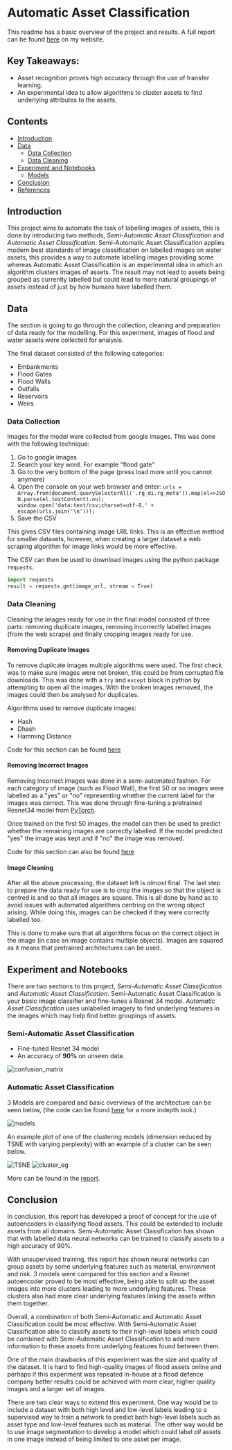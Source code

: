 # Automatic Asset Classification
This readme has a basic overview of the project and results. A full report can be found [here](https://henriwoodcock.github.io/2020/06/07/Automatic-Asset-Classification/) on my website.

## Key Takeaways:
- Asset recognition proves high accuracy through the use of transfer learning.
- An experimental idea to allow algorithms to cluster assets to find underlying attributes to the assets.

## Contents
- [Introduction](#introduction)
- [Data](#data1)
  - [Data Collection](#data-collection)
  - [Data Cleaning](#data-cleaning)
- [Experiment and Notebooks](#experiment-and-Notebooks)
  - [Models](#models)
- [Conclusion](#conclusion)
- [References](#references)


## Introduction
This project aims to automate the task of labelling images of assets, this is done by introducing two methods, _Semi-Automatic Asset Classification_ and _Automatic Asset Classification_. Semi-Automatic Asset Classification applies modern best standards of image classification on labelled images on water assets, this provides a way to automate labelling images providing some whereas Automatic Asset Classification is an experimental idea in which an algorithm clusters images of assets. The result may not lead to assets being grouped as currently labelled but could lead to more natural groupings of assets instead of just by how humans have labelled them.

## Data
The section is going to go through the collection, cleaning and preparation of data ready for the modelling. For this experiment, images of flood and water assets were collected for analysis.

The final dataset consisted of the following categories:
- Embankments
- Flood Gates
- Flood Walls
- Outfalls
- Reservoirs
- Weirs

### Data Collection
Images for the model were collected from google images. This was done with the following technique:

1. Go to google images
2. Search your key word. For example "flood gate"
3. Go to the very bottom of the page (press load more until you cannot anymore)
4. Open the console on your web browser and enter: `urls = Array.from(document.querySelectorAll('.rg_di.rg_meta')).map(el=>JSON.parse(el.textContent).ou); window.open('data:text/csv;charset=utf-8,' + escape(urls.join('\n')));`
5. Save the CSV

This gives CSV files containing image URL links. This is an effective method for smaller datasets, however, when creating a larger dataset a web scraping algorithm for image links would be more effective.

The CSV can then be used to download images using the python package `requests`.

```python
import requests
result = requests.get(image_url, stream = True)
```

### Data Cleaning
Cleaning the images ready for use in the final model consisted of three parts: removing duplicate images, removing incorrectly labelled images (from the web scrape) and finally cropping images ready for use.

#### Removing Duplicate Images
To remove duplicate images multiple algorithms were used. The first check was to make sure images were not broken, this could be from corrupted file downloads. This was done with a `try` and `except` block in python by attempting to open all the images. With the broken images removed, the images could then be analysed for duplicates.

Algorithms used to remove duplicate images:
- Hash
- Dhash
- Hamming Distance

Code for this section can be found [here](automatic_asset_classification/web_scape)

#### Removing Incorrect Images
Removing incorrect images was done in a semi-automated fashion. For each category of image (such as Flood Wall), the first 50 or so images were labelled as a "yes" or "no" representing whether the current label for the images was correct. This was done through fine-tuning a pretrained Resnet34 model from [PyTorch](https://pytorch.org/hub/pytorch_vision_resnet/).

Once trained on the first 50 images, the model can then be used to predict whether the remaining images are correctly labelled. If the model predicted "yes" the image was kept and if "no" the image was removed.

Code for this section can also be found [here](automatic_asset_classification/web_scape)

#### Image Cleaning
After all the above processing, the dataset left is _almost_ final. The last step to prepare the data ready for use is to crop the images so that the object is centred is and so that all images are square. This is all done by hand as to avoid issues with automated algorithms centring on the wrong object arising. While doing this, images can be checked if they were correctly labelled too.

This is done to make sure that all algorithms focus on the correct object in the image (in case an image contains multiple objects). Images are squared as it means that pretrained architectures can be used.


## Experiment and Notebooks
There are two sections to this project, _Semi-Automatic Asset Classification_ and _Automatic Asset Classification_. Semi-Automatic Asset Classification is your basic image classifier and fine-tunes a Resnet 34 model. _Automatic Asset Classification_ uses unlabelled imagery to find underlying features in the images which may help find better groupings of assets.

### Semi-Automatic Asset Classification
- Fine-tuned Resnet 34 model
- An accuracy of __90%__ on unseen data.

![confusion_matrix](images/final_confusion_matrix.png)

### Automatic Asset Classification
3 Models are compared and basic overviews of the architecture can be seen below, (the code can be found [here](automatic_asset_classification) for a more indepth look.)

![models](images/AutoencoderDiagrams.png)


An example plot of one of the clustering models (dimension reduced by TSNE with varying perplexity) with an example of a cluster can be seen below.

![TSNE](images/ResnetAE_all_per.png)
![cluster_eg](images/resnet_autoencoder_class5.png)


More can be found in the [report](https://henriwoodcock.github.io/2020/06/07/Automatic-Asset-Classification/).


## Conclusion
In conclusion, this report has developed a proof of concept for the use of autoencoders in classifying flood assets. This could be extended to include assets from all domains. Semi-Automatic Asset Classification has shown that with labelled data neural networks can be trained to classify assets to a high accuracy of 90%.

With unsupervised training, this report has shown neural networks can group assets by some underlying features such as material, environment and risk. 3 models were compared for this section and a Resnet autoencoder proved to be most effective, being able to split up the asset images into more clusters leading to more underlying features. These clusters also had more clear underlying features linking the assets within them together.

Overall, a combination of both Semi-Automatic and Automatic Asset Classification could be most effective. With Semi-Automatic Asset Classification able to classify assets to their high-level labels which could be combined with Semi-Automatic Asset Classification to add more information to these assets from underlying features found between them.

One of the main drawbacks of this experiment was the size and quality of the dataset. It is hard to find high-quality images of flood assets online and perhaps if this experiment was repeated in-house at a flood defence company better results could be achieved with more clear, higher quality images and a larger set of images.

There are two clear ways to extend this experiment. One way would be to include a dataset with both high level and low-level labels leading to a supervised way to train a network to predict both high-level labels such as asset type and low-level features such as material. The other way would be to use image segmentation to develop a model which could label _all_ assets in one image instead of being limited to one asset per image.
